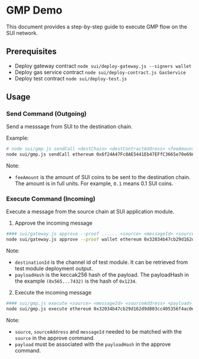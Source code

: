 # GMP Demo

This document provides a step-by-step guide to execute GMP flow on the SUI network.

## Prerequisites

- Deploy gateway contract `node sui/deploy-gateway.js --signers wallet`
- Deploy gas service contract `node sui/deploy-contract.js GasService`
- Deploy test contract `node sui/deploy-test.js`

## Usage

### Send Command (Outgoing)

Send a messsage from SUI to the destination chain.

Example:
```bash
# node sui/gmp.js sendCall <destChain> <destContractAddress> <feeAmount> <payload>
node sui/gmp.js sendCall ethereum 0x6f24A47Fc8AE5441Eb47EFfC3665e70e69Ac3F05 0.1 0x1234
```

Note:
- `feeAmount` is the amount of SUI coins to be sent to the destination chain. The amount is in full units. For example, `0.1` means 0.1 SUI coins.

### Execute Command (Incoming)

Execute a message from the source chain at SUI application module.

1. Approve the incoming message

```bash
#### sui/gateway.js approve --proof ...... <source> <messageId> <sourceAddress> <destinationId> <payloadHash>
node sui/gateway.js approve --proof wallet ethereum 0x32034b47cb29d162d9d803cc405356f4ac0ec07fe847ace431385fe8acf3e6e5-2 0x4F4495243837681061C4743b74B3eEdf548D56A5 0x6ce0d81b412abca2770eddb1549c9fcff721889c3aab1203dc93866db22ecc4b 0x56570de287d73cd1cb6092bb8fdee6173974955fdef345ae579ee9f475ea7432
```

Note:
- `destinationId` is the channel id of test module. It can be retrieved from test module deployment output.
- `payloadHash` is the keccak256 hash of the payload. The payloadHash in the example `(0x565...7432)` is the hash of `0x1234`.

2. Execute the incoming message

```bash
#### sui/gmp.js execute <source> <messageId> <sourceAddress> <payload>
node sui/gmp.js execute ethereum 0x32034b47cb29d162d9d803cc405356f4ac0ec07fe847ace431385fe8acf3e6e5-2 0x4F4495243837681061C4743b74B3eEdf548D56A5 0x1234
```

Note:
- `source`, `sourceAddress` and `messageId` needed to be matched with the `source` in the approve command.
- `payload` must be associated with the `payloadHash` in the approve command.
